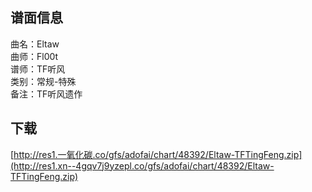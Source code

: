 ## 谱面信息
曲名：Eltaw<br>
曲师：Fl00t<br>
谱师：TF听风<br>
类别：常规-特殊<br>
备注：TF听风遗作<br>


## 下载
[http://res1.一氧化碳.co/gfs/adofai/chart/48392/Eltaw-TFTingFeng.zip](http://res1.xn--4gqv7j9yzepl.co/gfs/adofai/chart/48392/Eltaw-TFTingFeng.zip)


